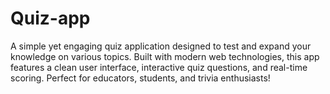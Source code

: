 # Quiz-app
A simple yet engaging quiz application designed to test and expand your knowledge on various topics. Built with modern web technologies, this app features a clean user interface, interactive quiz questions, and real-time scoring. Perfect for educators, students, and trivia enthusiasts!
